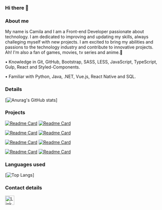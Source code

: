 ### Hi there 👋

### About me
My name is Camila and I am a Front-end Developer passionate about technology.
I am dedicated to improving and updating my skills, always challeging myself with new projects. I am excited to bring my abilities and passions to the technology industry and contribute to innovative projects.
Ah! I'm also a fan of games, movies, tv series and anime.💜

• Knowledge in Git, GitHub, Bootstrap, SASS, LESS, JavaScript, TypeScript, Gulp, React and Styled-Components.

• Familiar with Python, Java, .NET, Vue.js, React Native and SQL.


### Details
[![Anurag's GitHub stats](https://github-readme-stats.vercel.app/api?username=milacirne&show_icons=true&theme=transparent)]

### Projects

[![Readme Card](https://github-readme-stats.vercel.app/api/pin/?username=milacirne&repo=star-wars_birthday_page&theme=transparent)](https://github.com/milacirne/star-wars_birthday_page) [![Readme Card](https://github-readme-stats.vercel.app/api/pin/?username=milacirne&repo=efood&theme=transparent)]([https://github.com/milacirne/efood])

[![Readme Card](https://github-readme-stats.vercel.app/api/pin/?username=milacirne&repo=harrypotter_landingpage&theme=transparent)](https://github.com/milacirne/harrypotter_landingpage) [![Readme Card](https://github-readme-stats.vercel.app/api/pin/?username=milacirne&repo=projeto_filmes_primeflix&theme=transparent)](https://github.com/milacirne/ebac_tech_talks)

[![Readme Card](https://github-readme-stats.vercel.app/api/pin/?username=milacirne&repo=clone_disneyplus&theme=transparent)](https://github.com/milacirne/clone_disneyplus) [![Readme Card](https://github-readme-stats.vercel.app/api/pin/?username=milacirne&repo=nintendo_world_webpage&theme=transparent)](https://github.com/milacirne/nintendo_world_webpage)

[![Readme Card](https://github-readme-stats.vercel.app/api/pin/?username=milacirne&repo=email-template_multiversus-travel-agency&theme=transparent)](https://github.com/milacirne/email-template_multiversus-travel-agency) [![Readme Card](https://github-readme-stats.vercel.app/api/pin/?username=milacirne&repo=project_reactive-calculator&theme=transparent)]([https://github.com/milacirne/efood]) 

### Languages used
[![Top Langs](https://github-readme-stats.vercel.app/api/top-langs/?username=milacirne&layout=compact)]

### Contact details
[<img src='https://img.shields.io/badge/LinkedIn-0077B5?style=for-the-badge&logo=linkedin&logoColor=white' alt='Linkedin' height='30'>](https://www.linkedin.com/in/camila-cirne/)
